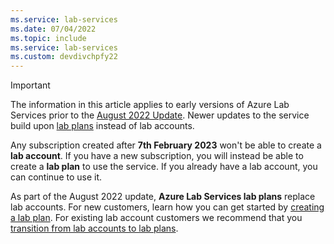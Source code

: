 ```yaml
---
ms.service: lab-services
ms.date: 07/04/2022
ms.topic: include
ms.service: lab-services
ms.custom: devdivchpfy22
---
```


> [!IMPORTANT]
> The information in this article applies to early versions of Azure Lab Services prior to the [August 2022 Update](../lab-services-whats-new.md). Newer updates to the service build upon [lab plans]( ../classroom-labs-concepts.md#lab-plans) instead of lab accounts.
>
> Any subscription created after **7th February 2023** won't be able to create a **lab account**. If you have a new subscription, you will instead be able to create a **lab plan** to use the service. If you already have a lab account, you can continue to use it.
>
> As part of the August 2022 update, **Azure Lab Services lab plans** replace lab accounts. For new customers, learn how you can get started by [creating a lab plan](../tutorial-setup-lab-plan.md). For existing lab account customers we recommend that you [transition from lab accounts to lab plans](../migrate-to-2022-update.md).
